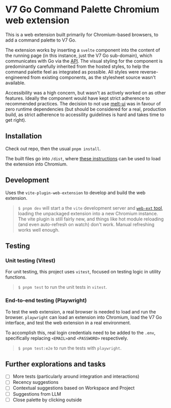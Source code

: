 # V7 Go Command Palette Chromium web extension

This is a web extension built primarily for Chromium-based browsers, to add a command palette to V7 Go.

The extension works by inserting a `svelte` component into the content of the running page (in this instance, just the V7 Go sub-domain), which communicates with Go via the [API](https://docs.go.v7labs.com). The visual styling for the component is predominantly carefully inherited from the hosted styles, to help the command palette feel as integrated as possible. All styles were reverse-engineered from existing components, as the stylesheet source wasn't available.

Accessibility was a high concern, but wasn't as actively worked on as other features. Ideally the component would have kept strict adherence to recommended practices. The decision to not use [melt-ui](https://melt-ui.com/) was in favour of zero runtime dependencies (but should be considered for a real, production build, as strict adherence to accessility guidelines is hard and takes time to get right).

## Installation

Check out repo, then the usual `pnpm install`.

The built files go into `/dist`, where [these instructions](https://developer.chrome.com/docs/extensions/get-started/tutorial/hello-world#load-unpacked) can be used to load the extension into Chromium.

## Development

Uses the `vite-plugin-web-extension` to develop and build the web extension.

> `$ pnpm dev` will start a the `vite` development server and [`web-ext` tool](https://github.com/mozilla/web-ext), loading the unpackaged extension into a new Chromium instance. The vite plugin is still fairly new, and things like hot module reloading (and even auto-refresh on watch) don't work. Manual refreshing works well enough.

## Testing

### Unit testing (Vitest)

For unit testing, this project uses `vitest`, focused on testing logic in utility functions.

> `$ pnpm test` to run the unit tests in `vitest`.

### End-to-end testing (Playwright)

To test the web extension, a real browser is needed to load and run the browser. `playwright` can load an extension into Chromium, load the V7 Go interface, and test the web extension in a real environment.

To accomplish this, real login credentials need to be added to the `.env`, specifically replacing `<EMAIL>`and `<PASSWORD>` respectively.

> `$ pnpm test:e2e` to run the tests with `playwright`.

## Further explorations and tasks

- [ ] More tests (particularly around integration and interactions)
- [ ] Recency suggestions
- [ ] Contextual suggestions based on Workspace and Project
- [ ] Suggestions from LLM
- [ ] Close palette by clicking outside
